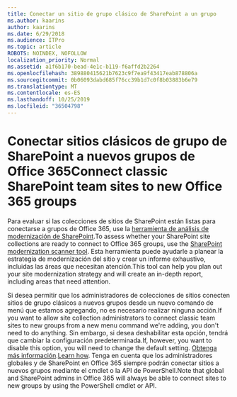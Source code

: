 ```yaml
---
title: Conectar un sitio de grupo clásico de SharePoint a un grupo
ms.author: kaarins
author: kaarins
ms.date: 6/29/2018
ms.audience: ITPro
ms.topic: article
ROBOTS: NOINDEX, NOFOLLOW
localization_priority: Normal
ms.assetid: a1f6b170-bead-4e1c-b119-f6affd2b2264
ms.openlocfilehash: 389880415621b7623c9f7ea9f43417eab878806a
ms.sourcegitcommit: 0b06093dabd685f76cc39b1d7c0f8b03883b6e79
ms.translationtype: MT
ms.contentlocale: es-ES
ms.lasthandoff: 10/25/2019
ms.locfileid: "36504798"
---
```

# <a name="connect-classic-sharepoint-team-sites-to-new-office-365-groups"></a><span data-ttu-id="c99a2-102">Conectar sitios clásicos de grupo de SharePoint a nuevos grupos de Office 365</span><span class="sxs-lookup"><span data-stu-id="c99a2-102">Connect classic SharePoint team sites to new Office 365 groups</span></span>

<span data-ttu-id="c99a2-103">Para evaluar si las colecciones de sitios de SharePoint están listas para conectarse a grupos de Office 365, use la [herramienta de análisis de modernización de SharePoint](https://go.microsoft.com/fwlink/?linkid=873066).</span><span class="sxs-lookup"><span data-stu-id="c99a2-103">To assess whether your SharePoint site collections are ready to connect to Office 365 groups, use the [SharePoint modernization scanner tool](https://go.microsoft.com/fwlink/?linkid=873066).</span></span> <span data-ttu-id="c99a2-104">Esta herramienta puede ayudarle a planear la estrategia de modernización del sitio y crear un informe exhaustivo, incluidas las áreas que necesitan atención.</span><span class="sxs-lookup"><span data-stu-id="c99a2-104">This tool can help you plan out your site modernization strategy and will create an in-depth report, including areas that need attention.</span></span>
  
<span data-ttu-id="c99a2-105">Si desea permitir que los administradores de colecciones de sitios conecten sitios de grupo clásicos a nuevos grupos desde un nuevo comando de menú que estamos agregando, no es necesario realizar ninguna acción.</span><span class="sxs-lookup"><span data-stu-id="c99a2-105">If you want to allow site collection administrators to connect classic team sites to new groups from a new menu command we're adding, you don't need to do anything.</span></span> <span data-ttu-id="c99a2-106">Sin embargo, si desea deshabilitar esta opción, tendrá que cambiar la configuración predeterminada.</span><span class="sxs-lookup"><span data-stu-id="c99a2-106">If, however, you want to disable this option, you will need to change the default setting.</span></span> <span data-ttu-id="c99a2-107">[Obtenga más información](https://go.microsoft.com/fwlink/?linkid=2004316).</span><span class="sxs-lookup"><span data-stu-id="c99a2-107">[Learn how](https://go.microsoft.com/fwlink/?linkid=2004316).</span></span> <span data-ttu-id="c99a2-108">Tenga en cuenta que los administradores globales y de SharePoint en Office 365 siempre podrán conectar sitios a nuevos grupos mediante el cmdlet o la API de PowerShell.</span><span class="sxs-lookup"><span data-stu-id="c99a2-108">Note that global and SharePoint admins in Office 365 will always be able to connect sites to new groups by using the PowerShell cmdlet or API.</span></span>
  

